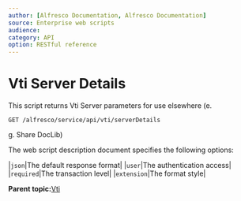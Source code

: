 ```yaml
---
author: [Alfresco Documentation, Alfresco Documentation]
source: Enterprise web scripts
audience: 
category: API
option: RESTful reference
---
```


# Vti Server Details

This script returns Vti Server parameters for use elsewhere \(e.

`GET /alfresco/service/api/vti/serverDetails`

g. Share DocLib\)

The web script description document specifies the following options:

|`json`|The default response format|
|`user`|The authentication access|
|`required`|The transaction level|
|`extension`|The format style|

**Parent topic:**[Vti](../references/RESTful-Vti.md)

